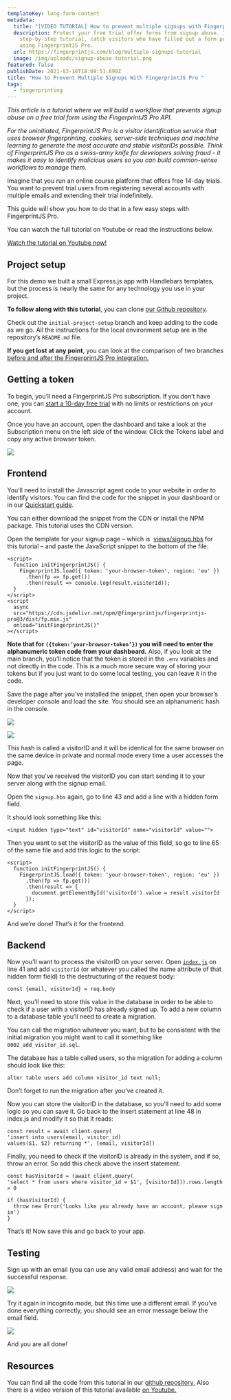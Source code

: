 ```yaml
---
templateKey: long-form-content
metadata:
  title: "[VIDEO TUTORIAL] How to prevent multiple signups with FingerprintJS Pro"
  description: Protect your free trial offer forms from signup abuse. In this
    step-by-step tutorial, catch visitors who have filled out a form previously
    using FingerprintJS Pro.
  url: https://fingerprintjs.com/blog/multiple-signups-tutorial
  image: /img/uploads/signup-abuse-tutorial.png
featured: false
publishDate: 2021-03-16T18:09:51.690Z
title: "How to Prevent Multiple Signups With FingerprintJS Pro "
tags:
  - fingerprinting
---
```

<i>This article is a tutorial where we will build a workflow that prevents signup abuse on a free trial form using the FingerprintJS Pro API. 

For the uninitiated, FingerprintJS Pro is a visitor identification service that uses browser fingerprinting, cookies, server-side techniques and machine learning to generate the most accurate and stable visitorIDs possible. Think of FingerprintJS Pro as a swiss-army knife for developers solving fraud - it makes it easy to identify malicious users so you can build common-sense workflows to manage them.</i>

Imagine that you run an online course platform that offers free 14-day trials. You want to prevent trial users from registering several accounts with multiple emails and extending their trial indefinitely. 

This guide will show you how to do that in a few easy steps with FingerprintJS Pro. 

You can watch the full tutorial on Youtube or read the instructions below. 

[Watch the tutorial on Youtube now!](https://www.youtube.com/watch?v=jWX9P5_jZn8)

## Project setup

For this demo we built a small Express.js app with Handlebars templates, but the process is nearly the same for any technology you use in your project.

**To follow along with this tutorial**, you can clone [our Github repository](https://github.com/fingerprintjs/multiple-signup-demo). 

Check out the `initial-project-setup` branch and keep adding to the code as we go. All the instructions for the local environment setup are in the repository’s `README.md` file.

**If you get lost at any point**, you can look at the comparison of two branches [before and after the FingerprintJS Pro integration.](https://github.com/fingerprintjs/multiple-signup-demo/compare/initial-project-setup...fpjs-integration)

## Getting a token

To begin, you’ll need a FingerprintJS Pro subscription. If you don’t have one, you can [start a 10-day free trial](https://dashboard.fingerprintjs.com/signup/) with no limits or restrictions on your account.

Once you have an account, open the dashboard and take a look at the Subscription menu on the left side of the window. Click the Tokens label and copy any active browser token. 

![](/img/uploads/image1.png)

## Frontend

You’ll need to install the Javascript agent code to your website in order to identify visitors. You can find the code for the snippet in your dashboard or in our [Quickstart guide](https://dev.fingerprintjs.com/docs/quick-start-guide). 

You can either download the snippet from the CDN or install the NPM package. This tutorial uses the CDN version.

Open the template for your signup page – which is  [views/signup.hbs](https://github.com/fingerprintjs/multiple-signup-demo/compare/initial-project-setup...fpjs-integration#diff-57854b4693d7efc8a7cc138e3429fdb5d5ccd5a8fe927a9c3633ac455f9d7b6f) for this tutorial – and paste the JavaScript snippet to the bottom of the file:

```
<script>
  function initFingerprintJS() {
    FingerprintJS.load({ token: 'your-browser-token', region: 'eu' })
      .then(fp => fp.get())
      .then(result => console.log(result.visitorId));
  }
</script>
<script
  async
  src="https://cdn.jsdelivr.net/npm/@fingerprintjs/fingerprintjs-pro@3/dist/fp.min.js"
  onload="initFingerprintJS()"
></script>
```

**Note that for `({token:’your-browser-token’})` you will need to enter the alphanumeric token code from your dashboard.** Also, if you look at the main branch, you’ll notice that the token is stored in the `.env` variables and not directly in the code. This is a much more secure way of storing your tokens but if you just want to do some local testing, you can leave it in the code.

Save the page after you’ve installed the snippet, then open your browser’s developer console and load the site. You should see an alphanumeric hash in the console.

![](/img/uploads/image2.png)

![](/img/uploads/image5.png)

This hash is called a visitorID and it will be identical for the same browser on the same device in private and normal mode every time a user accesses the page.

Now that you’ve received the visitorID you can start sending it to your server along with the signup email.

Open the `signup.hbs` again, go to line 43 and add a line with a hidden form field.

It should look something like this:

```
<input hidden type="text" id="visitorId" name="visitorId" value="">
```

Then you want to set the visitorID as the value of this field, so go to line 65 of the same file and add this logic to the script:

```
<script>
  function initFingerprintJS() {
    FingerprintJS.load({ token: 'your-browser-token', region: 'eu' })
      .then(fp => fp.get())
      .then(result => {
        document.getElementById('visitorId').value = result.visitorId
      });
  }
</script>
```

And we’re done! That’s it for the frontend.

## Backend

Now you’ll want to process the visitorID on your server. Open [`index.js`](https://github.com/fingerprintjs/multiple-signup-demo/compare/initial-project-setup...fpjs-integration#diff-e727e4bdf3657fd1d798edcd6b099d6e092f8573cba266154583a746bba0f346) on line 41 and add `visitorId` (or whatever you called the name attribute of that hidden form field) to the destructuring of the request body:

```
const {email, visitorId} = req.body
```

Next, you’ll need to store this value in the database in order to be able to check if a user with a visitorID has already signed up. To add a new column to a database table you’ll need to create a migration.

You can call the migration whatever you want, but to be consistent with the initial migration you might want to call it something like `0002_add_visitor_id.sql`.

The database has a table called users, so the migration for adding a column should look like this:

```
alter table users add column visitor_id text null;
```

Don’t forget to run the migration after you’ve created it.

Now you can store the visitorID in the database, so you’ll need to add some logic so you can save it. Go back to the insert statement at line 48 in index.js and modify it so that it reads: 

```
const result = await client.query(
'insert into users(email, visitor_id)
values($1, $2) returning *', [email, visitorId])
```

Finally, you need to check if the visitorID is already in the system, and if so, throw an error. So add this check above the insert statement:

```
const hasVisitorId = (await client.query(
'select * from users where visitor_id = $1', [visitorId])).rows.length > 0

if (hasVisitorId) {
  throw new Error('Looks like you already have an account, please sign in')
}
```

That’s it! Now save this and go back to your app.

## Testing

Sign up with an email (you can use any valid email address) and wait for the successful response.

![](/img/uploads/image3.png)

Try it again in incognito mode, but this time use a different email. If you’ve done everything correctly, you should see an error message below the email field.

![](/img/uploads/image4.png)

And you are all done! 

## Resources

You can find all the code from this tutorial in our [github repository.](https://github.com/fingerprintjs/multiple-signup-demo/blob/fpjs-integration/index.js)
Also there is a video version of this tutorial available [on Youtube.](https://www.youtube.com/watch?v=jWX9P5_jZn8)